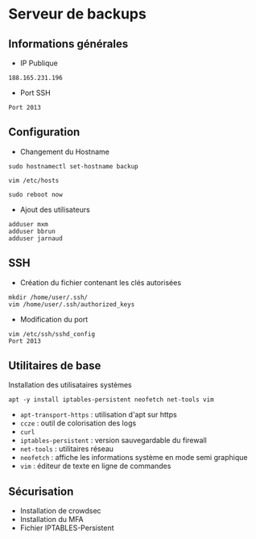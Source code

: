# Serveur de backups

## Informations générales

- IP Publique
```
188.165.231.196
```

- Port SSH
``` SHELL
Port 2013
```

## Configuration

- Changement du Hostname

``` SHELL
sudo hostnamectl set-hostname backup
```

``` SHELL
vim /etc/hosts
```

``` SHELL
sudo reboot now
```

- Ajout des utilisateurs
``` SHELL
adduser mxm
adduser bbrun
adduser jarnaud
```

## SSH

- Création du fichier contenant les clés autorisées
``` SHELL
mkdir /home/user/.ssh/
vim /home/user/.ssh/authorized_keys
```

- Modification du port
``` SHELL
vim /etc/ssh/sshd_config
Port 2013
```

## Utilitaires de base

Installation des utilisataires systèmes
``` SHELL
apt -y install iptables-persistent neofetch net-tools vim
```
- `apt-transport-https` : utilisation d'apt sur https
- `ccze` : outil de colorisation des logs
- `curl` 
- `iptables-persistent` : version sauvegardable du firewall
- `net-tools` : utilitaires réseau
- `neofetch` : affiche les informations système en mode semi graphique
- `vim` : éditeur de texte en ligne de commandes

## Sécurisation
- Installation de crowdsec
- Installation du MFA
- Fichier IPTABLES-Persistent
